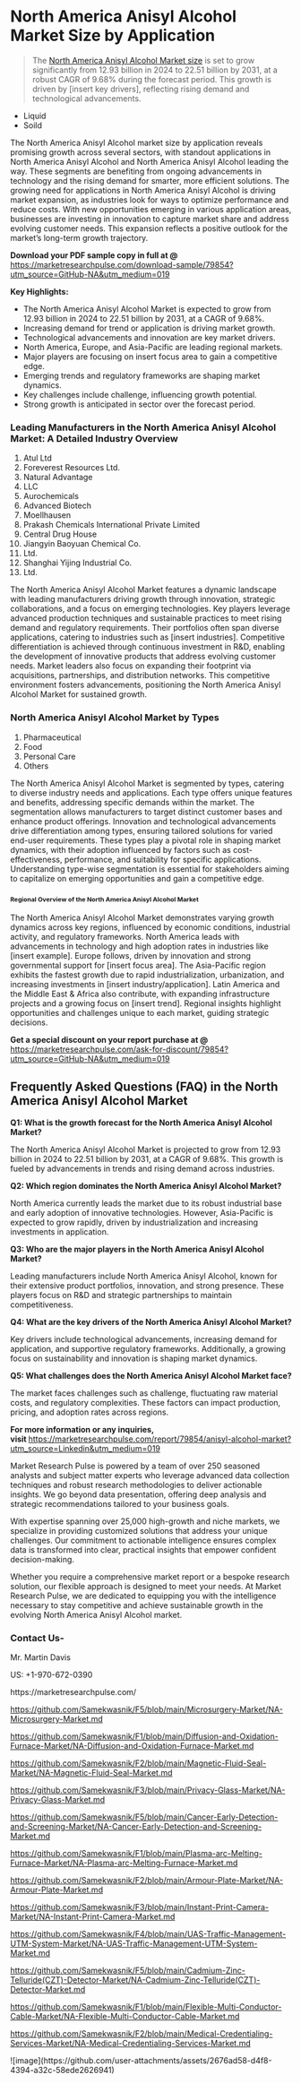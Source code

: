 <h1>North America Anisyl Alcohol Market&nbsp;Size by Application</h1><blockquote><p>The <a href="https://marketresearchpulse.com/download-sample/79854?utm_source=GitHub-NA&amp;utm_medium=019">North America Anisyl Alcohol Market size</a> is set to grow significantly from 12.93 billion in 2024 to 22.51 billion by 2031, at a robust CAGR of 9.68% during the forecast period. This growth is driven by [insert key drivers], reflecting rising demand and technological advancements.</p></blockquote><ul><li>Liquid<li> Soild</li></ul><p>The North America Anisyl Alcohol market size by application reveals promising growth across several sectors, with standout applications in North America Anisyl Alcohol and North America Anisyl Alcohol leading the way. These segments are benefiting from ongoing advancements in technology and the rising demand for smarter, more efficient solutions. The growing need for applications in North America Anisyl Alcohol is driving market expansion, as industries look for ways to optimize performance and reduce costs. With new opportunities emerging in various application areas, businesses are investing in innovation to capture market share and address evolving customer needs. This expansion reflects a positive outlook for the market’s long-term growth trajectory.</p><p><strong>Download your PDF sample copy in full at @ </strong><a href="https://marketresearchpulse.com/download-sample/79854?utm_source=GitHub-NA&amp;utm_medium=019">https://marketresearchpulse.com/download-sample/79854?utm_source=GitHub-NA&amp;utm_medium=019</a></p><p><strong>Key Highlights: </strong></p><ul><li>The North America Anisyl Alcohol Market is expected to grow from 12.93 billion in 2024 to 22.51 billion by 2031, at a CAGR of 9.68%.</li><li>Increasing demand for trend or application is driving market growth.</li><li>Technological advancements and innovation are key market drivers.</li><li>North America, Europe, and Asia-Pacific are leading regional markets.</li><li>Major players are focusing on insert focus area to gain a competitive edge.</li><li>Emerging trends and regulatory frameworks are shaping market dynamics.</li><li>Key challenges include challenge, influencing growth potential.</li><li>Strong growth is anticipated in sector over the forecast period.</li></ul><h3>Leading Manufacturers in the North America Anisyl Alcohol Market: A Detailed Industry Overview</h3><ol><li>Atul Ltd</li><li>Foreverest Resources Ltd.</li><li>Natural Advantage</li><li>LLC</li><li>Aurochemicals</li><li>Advanced Biotech</li><li>Moellhausen</li><li>Prakash Chemicals International Private Limited</li><li>Central Drug House</li><li>Jiangyin Baoyuan Chemical Co.</li><li>Ltd.</li><li>Shanghai Yijing Industrial Co.</li><li>Ltd.</li></ol><div class="flex max-w-full flex-col flex-grow"><div class="min-h-8 text-message flex w-full flex-col items-end gap-2 whitespace-normal break-words [.text-message+&amp;]:mt-5" dir="auto" data-message-author-role="assistant" data-message-id="fd8432e4-4910-450d-b182-61b7bfb0a01f" data-message-model-slug="gpt-4o"><div class="flex w-full flex-col gap-1 empty:hidden first:pt-[3px]"><div class="markdown prose w-full break-words dark:prose-invert light"><p>The North America Anisyl Alcohol Market features a dynamic landscape with leading manufacturers driving growth through innovation, strategic collaborations, and a focus on emerging technologies. Key players leverage advanced production techniques and sustainable practices to meet rising demand and regulatory requirements. Their portfolios often span diverse applications, catering to industries such as [insert industries]. Competitive differentiation is achieved through continuous investment in R&amp;D, enabling the development of innovative products that address evolving customer needs. Market leaders also focus on expanding their footprint via acquisitions, partnerships, and distribution networks. This competitive environment fosters advancements, positioning the North America Anisyl Alcohol Market for sustained growth.</p></div></div></div></div><h3>North America Anisyl Alcohol Market by Types</h3><ol><li>Pharmaceutical<li> Food<li> Personal Care<li> Others</li></ol><div class="flex max-w-full flex-col flex-grow"><div class="min-h-8 text-message flex w-full flex-col items-end gap-2 whitespace-normal break-words [.text-message+&amp;]:mt-5" dir="auto" data-message-author-role="assistant" data-message-id="084470be-0bb7-4664-bddf-5156b4f41249" data-message-model-slug="gpt-4o-mini"><div class="flex w-full flex-col gap-1 empty:hidden first:pt-[3px]"><div class="markdown prose w-full break-words dark:prose-invert light"><p>The North America Anisyl Alcohol Market is segmented by types, catering to diverse industry needs and applications. Each type offers unique features and benefits, addressing specific demands within the market. The segmentation allows manufacturers to target distinct customer bases and enhance product offerings. Innovation and technological advancements drive differentiation among types, ensuring tailored solutions for varied end-user requirements. These types play a pivotal role in shaping market dynamics, with their adoption influenced by factors such as cost-effectiveness, performance, and suitability for specific applications. Understanding type-wise segmentation is essential for stakeholders aiming to capitalize on emerging opportunities and gain a competitive edge.</p></div></div></div></div><h3><span style="font-size: 11px;">Regional Overview of the North America Anisyl Alcohol Market</span></h3><div class="flex max-w-full flex-col flex-grow"><div class="min-h-8 text-message flex w-full flex-col items-end gap-2 whitespace-normal break-words [.text-message+&amp;]:mt-5" dir="auto" data-message-author-role="assistant" data-message-id="e9038762-ce64-4e30-91c9-9bd413514231" data-message-model-slug="gpt-4o-mini"><div class="flex w-full flex-col gap-1 empty:hidden first:pt-[3px]"><div class="markdown prose w-full break-words dark:prose-invert light"><p>The North America Anisyl Alcohol Market demonstrates varying growth dynamics across key regions, influenced by economic conditions, industrial activity, and regulatory frameworks. North America leads with advancements in technology and high adoption rates in industries like [insert example]. Europe follows, driven by innovation and strong governmental support for [insert focus area]. The Asia-Pacific region exhibits the fastest growth due to rapid industrialization, urbanization, and increasing investments in [insert industry/application]. Latin America and the Middle East &amp; Africa also contribute, with expanding infrastructure projects and a growing focus on [insert trend]. Regional insights highlight opportunities and challenges unique to each market, guiding strategic decisions.</p></div></div></div></div><p><strong>Get a special discount on your report purchase at @ </strong><a href="https://marketresearchpulse.com/ask-for-discount/79854?utm_source=GitHub-NA&amp;utm_medium=019">https://marketresearchpulse.com/ask-for-discount/79854?utm_source=GitHub-NA&amp;utm_medium=019</a></p><h2>Frequently Asked Questions (FAQ) in the North America Anisyl Alcohol Market</h2><p><strong>Q1: What is the growth forecast for the North America Anisyl Alcohol Market?</strong></p><p>The North America Anisyl Alcohol Market is projected to grow from 12.93 billion in 2024 to 22.51 billion by 2031, at a CAGR of 9.68%. This growth is fueled by advancements in trends and rising demand across industries.</p><p><strong>Q2: Which region dominates the North America Anisyl Alcohol Market?</strong></p><p>North America currently leads the market due to its robust industrial base and early adoption of innovative technologies. However, Asia-Pacific is expected to grow rapidly, driven by industrialization and increasing investments in application.</p><p><strong>Q3: Who are the major players in the North America Anisyl Alcohol Market?</strong></p><p>Leading manufacturers include North America Anisyl Alcohol, known for their extensive product portfolios, innovation, and strong presence. These players focus on R&amp;D and strategic partnerships to maintain competitiveness.</p><p><strong>Q4: What are the key drivers of the North America Anisyl Alcohol Market?</strong></p><p>Key drivers include technological advancements, increasing demand for application, and supportive regulatory frameworks. Additionally, a growing focus on sustainability and innovation is shaping market dynamics.</p><p><strong>Q5: What challenges does the North America Anisyl Alcohol Market face?</strong></p><p>The market faces challenges such as challenge, fluctuating raw material costs, and regulatory complexities. These factors can impact production, pricing, and adoption rates across regions.</p><p><strong>For more information or any inquiries, visit&nbsp;</strong><a href="https://marketresearchpulse.com/report/79854/anisyl-alcohol-market?utm_source=Linkedin&utm_medium=019">https://marketresearchpulse.com/report/79854/anisyl-alcohol-market?utm_source=Linkedin&utm_medium=019</a></p><p>Market Research Pulse is powered by a team of over 250 seasoned analysts and subject matter experts who leverage advanced data collection techniques and robust research methodologies to deliver actionable insights. We go beyond data presentation, offering deep analysis and strategic recommendations tailored to your business goals.</p><p>With expertise spanning over 25,000 high-growth and niche markets, we specialize in providing customized solutions that address your unique challenges. Our commitment to actionable intelligence ensures complex data is transformed into clear, practical insights that empower confident decision-making.</p><p>Whether you require a comprehensive market report or a bespoke research solution, our flexible approach is designed to meet your needs. At Market Research Pulse, we are dedicated to equipping you with the intelligence necessary to stay competitive and achieve sustainable growth in the evolving North America Anisyl Alcohol market.</p><h3><strong>Contact Us-</strong></h3><p>Mr. Martin Davis</p><p>US: +1-970-672-0390</p><p>https://marketresearchpulse.com/</p><p><a href="https://github.com/Samekwasnik/F5/blob/main/Microsurgery-Market/NA-Microsurgery-Market.md">https://github.com/Samekwasnik/F5/blob/main/Microsurgery-Market/NA-Microsurgery-Market.md</a></p><p><a href="https://github.com/Samekwasnik/F1/blob/main/Diffusion-and-Oxidation-Furnace-Market/NA-Diffusion-and-Oxidation-Furnace-Market.md">https://github.com/Samekwasnik/F1/blob/main/Diffusion-and-Oxidation-Furnace-Market/NA-Diffusion-and-Oxidation-Furnace-Market.md</a></p><p><a href="https://github.com/Samekwasnik/F2/blob/main/Magnetic-Fluid-Seal-Market/NA-Magnetic-Fluid-Seal-Market.md">https://github.com/Samekwasnik/F2/blob/main/Magnetic-Fluid-Seal-Market/NA-Magnetic-Fluid-Seal-Market.md</a></p><p><a href="https://github.com/Samekwasnik/F3/blob/main/Privacy-Glass-Market/NA-Privacy-Glass-Market.md">https://github.com/Samekwasnik/F3/blob/main/Privacy-Glass-Market/NA-Privacy-Glass-Market.md</a></p><p><a href="https://github.com/Samekwasnik/F5/blob/main/Cancer-Early-Detection-and-Screening-Market/NA-Cancer-Early-Detection-and-Screening-Market.md">https://github.com/Samekwasnik/F5/blob/main/Cancer-Early-Detection-and-Screening-Market/NA-Cancer-Early-Detection-and-Screening-Market.md</a></p><p><a href="https://github.com/Samekwasnik/F1/blob/main/Plasma-arc-Melting-Furnace-Market/NA-Plasma-arc-Melting-Furnace-Market.md">https://github.com/Samekwasnik/F1/blob/main/Plasma-arc-Melting-Furnace-Market/NA-Plasma-arc-Melting-Furnace-Market.md</a></p><p><a href="https://github.com/Samekwasnik/F2/blob/main/Armour-Plate-Market/NA-Armour-Plate-Market.md">https://github.com/Samekwasnik/F2/blob/main/Armour-Plate-Market/NA-Armour-Plate-Market.md</a></p><p><a href="https://github.com/Samekwasnik/F3/blob/main/Instant-Print-Camera-Market/NA-Instant-Print-Camera-Market.md">https://github.com/Samekwasnik/F3/blob/main/Instant-Print-Camera-Market/NA-Instant-Print-Camera-Market.md</a></p><p><a href="https://github.com/Samekwasnik/F4/blob/main/UAS-Traffic-Management-UTM-System-Market/NA-UAS-Traffic-Management-UTM-System-Market.md">https://github.com/Samekwasnik/F4/blob/main/UAS-Traffic-Management-UTM-System-Market/NA-UAS-Traffic-Management-UTM-System-Market.md</a></p><p><a href="https://github.com/Samekwasnik/F5/blob/main/Cadmium-Zinc-Telluride(CZT)-Detector-Market/NA-Cadmium-Zinc-Telluride(CZT)-Detector-Market.md">https://github.com/Samekwasnik/F5/blob/main/Cadmium-Zinc-Telluride(CZT)-Detector-Market/NA-Cadmium-Zinc-Telluride(CZT)-Detector-Market.md</a></p><p><a href="https://github.com/Samekwasnik/F1/blob/main/Flexible-Multi-Conductor-Cable-Market/NA-Flexible-Multi-Conductor-Cable-Market.md">https://github.com/Samekwasnik/F1/blob/main/Flexible-Multi-Conductor-Cable-Market/NA-Flexible-Multi-Conductor-Cable-Market.md</a></p><p><a href="https://github.com/Samekwasnik/F2/blob/main/Medical-Credentialing-Services-Market/NA-Medical-Credentialing-Services-Market.md">https://github.com/Samekwasnik/F2/blob/main/Medical-Credentialing-Services-Market/NA-Medical-Credentialing-Services-Market.md</a></p>
![image](https://github.com/user-attachments/assets/2676ad58-d4f8-4394-a32c-58ede2626941)
